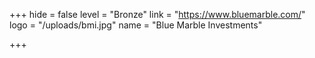 +++
hide = false
level = "Bronze"
link = "https://www.bluemarble.com/"
logo = "/uploads/bmi.jpg"
name = "Blue Marble Investments"

+++
